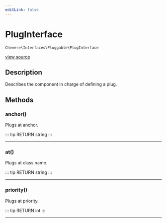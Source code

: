 ```yaml
---
editLink: false
---
```


# PlugInterface

`Chevere\Interfaces\Pluggable\PlugInterface`

[view source](https://github.com/chevere/chevere/blob/master/Pluggable/PlugInterface.php)

## Description

Describes the component in charge of defining a plug.

## Methods

### anchor()

Plugs at anchor.

::: tip RETURN
string
:::

---

### at()

Plugs at class name.

::: tip RETURN
string
:::

---

### priority()

Plugs at priority.

::: tip RETURN
int
:::

---
